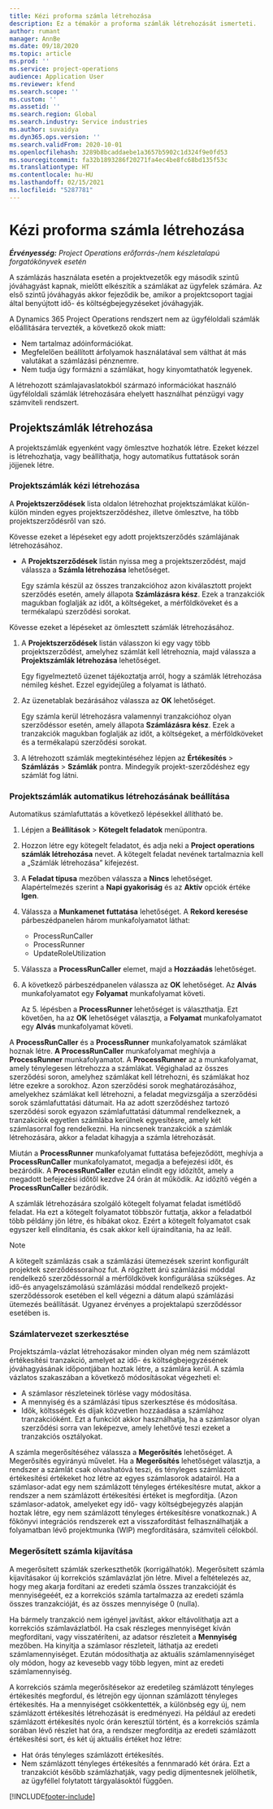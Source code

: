 ```yaml
---
title: Kézi proforma számla létrehozása
description: Ez a témakör a proforma számlák létrehozását ismerteti.
author: rumant
manager: AnnBe
ms.date: 09/18/2020
ms.topic: article
ms.prod: ''
ms.service: project-operations
audience: Application User
ms.reviewer: kfend
ms.search.scope: ''
ms.custom: ''
ms.assetid: ''
ms.search.region: Global
ms.search.industry: Service industries
ms.author: suvaidya
ms.dyn365.ops.version: ''
ms.search.validFrom: 2020-10-01
ms.openlocfilehash: 3289b8bcaddaebe1a3657b5902c1d324f9e0fd53
ms.sourcegitcommit: fa32b1893286f20271fa4ec4be8fc68bd135f53c
ms.translationtype: HT
ms.contentlocale: hu-HU
ms.lasthandoff: 02/15/2021
ms.locfileid: "5287781"
---
```

# <a name="create-a-manual-proforma-invoice"></a>Kézi proforma számla létrehozása

_**Érvényesség:** Project Operations erőforrás-/nem készletalapú forgatókönyvek esetén_

A számlázás használata esetén a projektvezetők egy második szintű jóváhagyást kapnak, mielőtt elkészítik a számlákat az ügyfelek számára. Az első szintű jóváhagyás akkor fejeződik be, amikor a projektcsoport tagjai által benyújtott idő- és költségbejegyzéseket jóváhagyják.

A Dynamics 365 Project Operations rendszert nem az ügyféloldali számlák előállítására tervezték, a következő okok miatt:

- Nem tartalmaz adóinformációkat.
- Megfelelően beállított árfolyamok használatával sem válthat át más valutákat a számlázási pénznemre.
- Nem tudja úgy formázni a számlákat, hogy kinyomtathatók legyenek.

A létrehozott számlajavaslatokból származó információkat használó ügyféloldali számlák létrehozására ehelyett használhat pénzügyi vagy számviteli rendszert.

## <a name="creating-project-invoices"></a>Projektszámlák létrehozása

A projektszámlák egyenként vagy ömlesztve hozhatók létre. Ezeket kézzel is létrehozhatja, vagy beállíthatja, hogy automatikus futtatások során jöjjenek létre.

### <a name="manually-create-project-invoices"></a>Projektszámlák kézi létrehozása 

A **Projektszerződések** lista oldalon létrehozhat projektszámlákat külön-külön minden egyes projektszerződéshez, illetve ömlesztve, ha több projektszerződésről van szó.

Kövesse ezeket a lépéseket egy adott projektszerződés számlájának létrehozásához.

- A **Projektszerződések** listán nyissa meg a projektszerződést, majd válassza a **Számla létrehozása** lehetőséget.

    Egy számla készül az összes tranzakcióhoz azon kiválasztott projekt szerződés esetén, amely állapota **Számlázásra kész**. Ezek a tranzakciók magukban foglalják az időt, a költségeket, a mérföldköveket és a termékalapú szerződési sorokat.

Kövesse ezeket a lépéseket az ömlesztett számlák létrehozásához.

1. A **Projektszerződések** listán válasszon ki egy vagy több projektszerződést, amelyhez számlát kell létrehoznia, majd válassza a **Projektszámlák létrehozása** lehetőséget.

    Egy figyelmeztető üzenet tájékoztatja arról, hogy a számlák létrehozása némileg késhet. Ezzel egyidejűleg a folyamat is látható.

2. Az üzenetablak bezárásához válassza az **OK** lehetőséget.

    Egy számla kerül létrehozásra valamennyi tranzakcióhoz olyan szerződéssor esetén, amely állapota **Számlázásra kész**. Ezek a tranzakciók magukban foglalják az időt, a költségeket, a mérföldköveket és a termékalapú szerződési sorokat.

3. A létrehozott számlák megtekintéséhez lépjen az **Értékesítés** \> **Számlázás** \> **Számlák** pontra. Mindegyik projekt-szerződéshez egy számlát fog látni.

### <a name="set-up-automated-creation-of-project-invoices"></a>Projektszámlák automatikus létrehozásának beállítása 

Automatikus számlafuttatás a következő lépésekkel állítható be.

1. Lépjen a **Beállítások** \> **Kötegelt feladatok** menüpontra.
2. Hozzon létre egy kötegelt feladatot, és adja neki a **Project operations számlák létrehozása** nevet. A kötegelt feladat nevének tartalmaznia kell a „Számlák létrehozása” kifejezést.
3. A **Feladat típusa** mezőben válassza a **Nincs** lehetőséget. Alapértelmezés szerint a **Napi gyakoriság** és az **Aktív** opciók értéke **Igen**.
4. Válassza a **Munkamenet futtatása** lehetőséget. A **Rekord keresése** párbeszédpanelen három munkafolyamatot láthat:

    - ProcessRunCaller
    - ProcessRunner
    - UpdateRoleUtilization

5. Válassza a **ProcessRunCaller** elemet, majd a **Hozzáadás** lehetőséget.
6. A következő párbeszédpanelen válassza az **OK** lehetőséget. Az **Alvás** munkafolyamatot egy **Folyamat** munkafolyamat követi.

    Az 5. lépésben a **ProcessRunner** lehetőséget is választhatja. Ezt követően, ha az **OK** lehetőséget választja, a **Folyamat** munkafolyamatot egy **Alvás** munkafolyamat követi.

A **ProcessRunCaller** és a **ProcessRunner** munkafolyamatok számlákat hoznak létre. **A ProcessRunCaller** munkafolyamat meghívja a **ProcessRunner** munkafolyamatot. A **ProcessRunner** az a munkafolyamat, amely ténylegesen létrehozza a számlákat. Végighalad az összes szerződési soron, amelyhez számlákat kell létrehozni, és számlákat hoz létre ezekre a sorokhoz. Azon szerződési sorok meghatározásához, amelyekhez számlákat kell létrehozni, a feladat megvizsgálja a szerződési sorok számlafuttatási dátumait. Ha az adott szerződéshez tartozó szerződési sorok egyazon számlafuttatási dátummal rendelkeznek, a tranzakciók egyetlen számlába kerülnek egyesítésre, amely két számlasorral fog rendelkezni. Ha nincsenek tranzakciók a számlák létrehozására, akkor a feladat kihagyja a számla létrehozását.

Miután a **ProcessRunner** munkafolyamat futtatása befejeződött, meghívja a **ProcessRunCaller** munkafolyamatot, megadja a befejezési időt, és bezáródik. A **ProcessRunCaller** ezután elindít egy időzítőt, amely a megadott befejezési időtől kezdve 24 órán át működik. Az időzítő végén a **ProcessRunCaller** bezáródik.

A számlák létrehozására szolgáló kötegelt folyamat feladat ismétlődő feladat. Ha ezt a kötegelt folyamatot többször futtatja, akkor a feladatból több példány jön létre, és hibákat okoz. Ezért a kötegelt folyamatot csak egyszer kell elindítania, és csak akkor kell újraindítania, ha az leáll.

> [!NOTE]
> A kötegelt számlázás csak a számlázási ütemezések szerint konfigurált projektek szerződéssoraihoz fut. A rögzített árú számlázási móddal rendelkező szerződéssornál a mérföldkövek konfigurálása szükséges. Az idő-és anyagelszámolású számlázási móddal rendelkező projekt-szerződéssorok esetében el kell végezni a dátum alapú számlázási ütemezés beállítását. Ugyanez érvényes a projektalapú szerződéssor esetében is.      
 
### <a name="edit-a-draft-invoice"></a>Számlatervezet szerkesztése

Projektszámla-vázlat létrehozásakor minden olyan még nem számlázott értékesítési tranzakció, amelyet az idő- és költségbejegyzésének jóváhagyásának időpontjában hoztak létre, a számlára kerül. A számla vázlatos szakaszában a következő módosításokat végezheti el:

- A számlasor részleteinek törlése vagy módosítása.
- A mennyiség és a számlázási típus szerkesztése és módosítása.
- Idők, költsségek és díjak közvetlen hozzáadása a számlához tranzakcióként. Ezt a funkciót akkor használhatja, ha a számlasor olyan szerződési sorra van leképezve, amely lehetővé teszi ezeket a tranzakciós osztályokat.

A számla megerősítéséhez válassza a **Megerősítés** lehetőséget. A Megerősítés egyirányú művelet. Ha a **Megerősítés** lehetőséget választja, a rendszer a számlát csak olvashatóvá teszi, és tényleges számlázott értékesítési értékeket hoz létre az egyes számlasorok adatairól. Ha a számlasor-adat egy nem számlázott tényleges értékesítésre mutat, akkor a rendszer a nem számlázott értékesítési értéket is megfordítja. (Azon számlasor-adatok, amelyeket egy idő- vagy költségbejegyzés alapján hoztak létre, egy nem számlázott tényleges értékesítésre vonatkoznak.) A főkönyvi integrációs rendszerek ezt a visszafordítást felhasználhatják a folyamatban lévő projektmunka (WIP) megfordítására, számviteli célokból.

### <a name="correct-a-confirmed-invoice"></a>Megerősített számla kijavítása

A megerősített számlák szerkeszthetők (korrigálhatók). Megerősített számla kijavításakor új korrekciós számlavázlat jön létre. Mivel a feltételezés az, hogy meg akarja fordítani az eredeti számla összes tranzakcióját és mennyiségeéét, ez a korrekciós számla tartalmazza az eredeti számla összes tranzakcióját, és az összes mennyisége 0 (nulla).

Ha bármely tranzakció nem igényel javítást, akkor eltávolíthatja azt a korrekciós számlavázlatból. Ha csak részleges mennyiséget kíván megfordítani, vagy visszatéríteni, az adatsor részleteit a **Mennyiség** mezőben. Ha kinyitja a számlasor részleteit, láthatja az eredeti számlamennyiséget. Ezután módosíthatja az aktuális számlamennyiséget oly módon, hogy az kevesebb vagy több legyen, mint az eredeti számlamennyiség.

A korrekciós számla megerősítésekor az eredetileg számlázott tényleges értékesítés megfordul, és létrejön egy újonnan számlázott tényleges értékesítés. Ha a mennyiséget csökkentették, a különbség egy új, nem számlázott értékesítés létrehozását is eredményezi. Ha például az eredeti számlázott értékesítés nyolc órán keresztül történt, és a korrekciós számla sorában lévő részlet hat óra, a rendszer megfordítja az eredeti számlázott értékesítési sort, és két új aktuális értéket hoz létre:

- Hat órás tényleges számlázott értékesítés.
- Nem számlázott tényleges értékesítés a fennmaradó két órára. Ezt a tranzakciót később számlázhatják, vagy pedig díjmentesnek jelölhetik, az ügyféllel folytatott tárgyalásoktól függően.


[!INCLUDE[footer-include](../includes/footer-banner.md)]